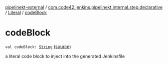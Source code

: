 [pipelinekt-external](../../index.md) / [com.code42.jenkins.pipelinekt.internal.step.declarative](../index.md) / [Literal](index.md) / [codeBlock](./code-block.md)

# codeBlock

`val codeBlock: `[`String`](https://kotlinlang.org/api/latest/jvm/stdlib/kotlin/-string/index.html) [(source)](https://github.com/code42/pipelinekt/tree/master/internal/src/main/kotlin/com/code42/jenkins/pipelinekt/internal/step/declarative/Literal.kt#L13)

a literal code block to inject into the generated Jenkinsfile

